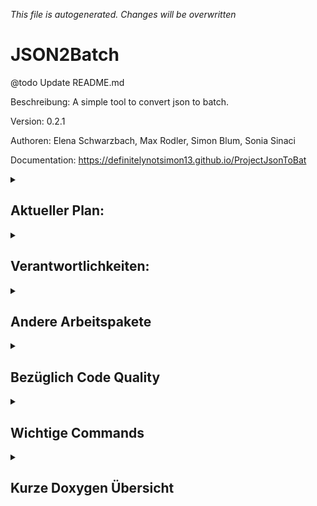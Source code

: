 _This file is autogenerated. Changes will be overwritten_

# JSON2Batch

@todo Update README.md

Beschreibung: A simple tool to convert json to batch.

Version: 0.2.1

Authoren: Elena Schwarzbach, Max Rodler, Simon Blum, Sonia Sinaci

Documentation: https://definitelynotsimon13.github.io/ProjectJsonToBat

<details>
<summary><h2>Aktueller Plan:</h2></summary>

- Verantworlichkeiten zugewiesen
- "Sprint" bis ?

</details>
<details>
<summary><h2>Verantwortlichkeiten:</h2></summary>

- [CMake](https://github.com/DefinitelyNotSimon13/ProjectJsonToBat/issues/8)
  &#8594 Simon
- [JsonParsing](https://github.com/DefinitelyNotSimon13/ProjectJsonToBat/issues/6)
  &#8594 Elena und Sonia
- [Batch Creation](https://github.com/DefinitelyNotSimon13/ProjectJsonToBat/issues/20)
  &#8594 Max
- [CLI](https://github.com/DefinitelyNotSimon13/ProjectJsonToBat/issues/5)
  &#8594 Simon

</details>

<details>
<summary><h2>Andere Arbeitspakete</h2></summary>

- Error Handling
- Unit Tests
- Code Quality
- Documentation

</details>

<details>
<summary><h2>Bezüglich Code Quality</h2></summary>

- Kein using namespace
- Nur main im Global Namespace

</details>

<details>
<summary><h2>Wichtige Commands</h2></summary>

Branch wechseln

- git checkout -b NEUERBRANCH
  Pushen
- git push origin
  zum pullen
- git pull --prune

</details>

<details>
<summary><h2>Kurze Doxygen Übersicht</h2></summary>

**Achtung: Die Leerzeichen zwischen @ und dem Wort dürfen nicht in den Code, sind
nur da, damit Doxygen die nicht aufnimmt!**
/**

* @ brief Kurze Beschreibung
* @ details Längere
* @ todo
* @ bug
* @ param PARAMETERNAME was der macht
* @ return was die funktion return
* @ throws
  **/

</details>
